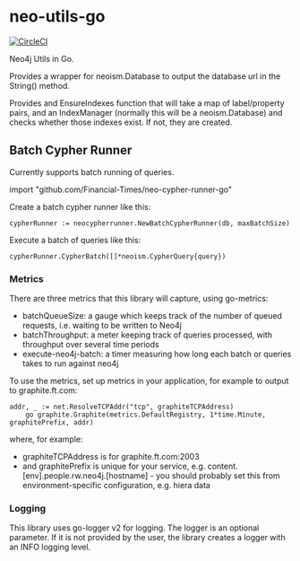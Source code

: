 # neo-utils-go

[![CircleCI](https://circleci.com/gh/Financial-Times/neo-utils-go.svg?style=svg)](https://circleci.com/gh/Financial-Times/neo-utils-go)

Neo4j Utils in Go.

Provides a wrapper for neoism.Database to output the database url in the String() method.

Provides and EnsureIndexes function that will take a map of label/property pairs,
and an IndexManager (normally this will be a neoism.Database) and checks whether those
indexes exist. If not, they are created.

## Batch Cypher Runner
Currently supports batch running of queries.

import "github.com/Financial-Times/neo-cypher-runner-go"

Create a batch cypher runner like this:

    cypherRunner := neocypherrunner.NewBatchCypherRunner(db, maxBatchSize)

Execute a batch of queries like this:

    cypherRunner.CypherBatch([]*neoism.CypherQuery{query})

### Metrics
There are three metrics that this library will capture, using go-metrics:

 - batchQueueSize: a gauge which keeps track of the number of queued requests, i.e. waiting to be written to Neo4j
 - batchThroughput: a meter keeping track of queries processed, with throughput over several time periods
 - execute-neo4j-batch: a timer measuring how long each batch or queries takes to run against neo4j

To use the metrics, set up metrics in your application, for example to output to graphite.ft.com:

    addr, _ := net.ResolveTCPAddr("tcp", graphiteTCPAddress)
		go graphite.Graphite(metrics.DefaultRegistry, 1*time.Minute, graphitePrefix, addr)

where, for example:

 - graphiteTCPAddress is for graphite.ft.com:2003
 - and graphitePrefix is unique for your service, e.g. content.[env].people.rw.neo4j.[hostname] - you should probably set this from environment-specific configuration, e.g. hiera data

### Logging
This library uses go-logger v2 for logging. The logger is an optional parameter. If it is not provided by the user, the library creates a logger with an INFO logging level.
